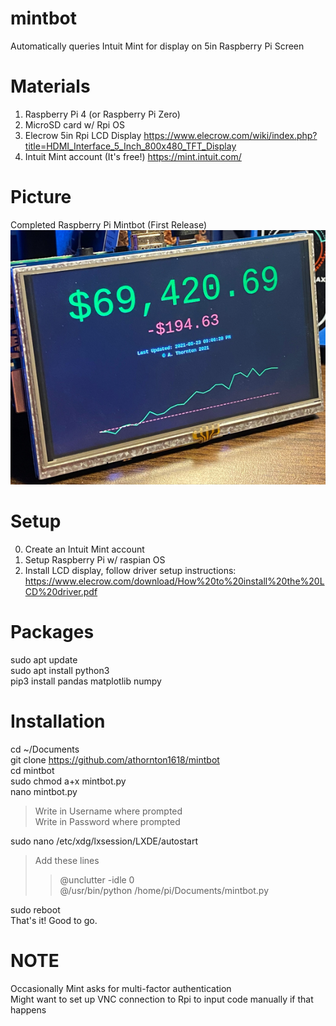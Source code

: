 # mintbot
Automatically queries Intuit Mint for display on 5in Raspberry Pi Screen

# Materials
1. Raspberry Pi 4 (or Raspberry Pi Zero)
2. MicroSD card w/ Rpi OS
3. Elecrow 5in Rpi LCD Display https://www.elecrow.com/wiki/index.php?title=HDMI_Interface_5_Inch_800x480_TFT_Display
2. Intuit Mint account (It's free!) https://mint.intuit.com/

# Picture
Completed Raspberry Pi Mintbot (First Release) <br />
![Alt text](https://github.com/athornton1618/mintbot/blob/main/mintbot_demo.jpg?raw=true)

# Setup
0. Create an Intuit Mint account 
1. Setup Raspberry Pi w/ raspian OS
2. Install LCD display, follow driver setup instructions: https://www.elecrow.com/download/How%20to%20install%20the%20LCD%20driver.pdf

# Packages
sudo apt update <br />
sudo apt install python3 <br />
pip3 install pandas matplotlib numpy <br />

# Installation
cd ~/Documents <br />
git clone https://github.com/athornton1618/mintbot <br />
cd mintbot <br />
sudo chmod a+x mintbot.py <br />
nano mintbot.py 
> Write in Username where prompted <br />
> Write in Password where prompted <br />

sudo nano /etc/xdg/lxsession/LXDE/autostart <br />
> Add these lines 
>> @unclutter -idle 0 <br />
>> @/usr/bin/python /home/pi/Documents/mintbot.py <br />

sudo reboot <br />
That's it! Good to go. <br />

# NOTE
Occasionally Mint asks for multi-factor authentication <br />
Might want to set up VNC connection to Rpi to input code manually if that happens <br />

